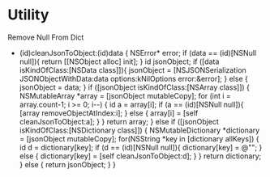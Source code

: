 # Utility

Remove Null From Dict
+ (id)cleanJsonToObject:(id)data {
    NSError* error;
    if (data == (id)[NSNull null]){
        return [[NSObject alloc] init];
    }
    id jsonObject;
    if ([data isKindOfClass:[NSData class]]){
        jsonObject = [NSJSONSerialization JSONObjectWithData:data options:kNilOptions error:&error];
    } else {
        jsonObject = data;
    }
    if ([jsonObject isKindOfClass:[NSArray class]]) {
        NSMutableArray *array = [jsonObject mutableCopy];
        for (int i = array.count-1; i >= 0; i--) {
            id a = array[i];
            if (a == (id)[NSNull null]){
                [array removeObjectAtIndex:i];
            } else {
                array[i] = [self cleanJsonToObject:a];
            }
        }
        return array;
    } else if ([jsonObject isKindOfClass:[NSDictionary class]]) {
        NSMutableDictionary *dictionary = [jsonObject mutableCopy];
        for(NSString *key in [dictionary allKeys]) {
            id d = dictionary[key];
            if (d == (id)[NSNull null]){
                dictionary[key] = @"";
            } else {
                dictionary[key] = [self cleanJsonToObject:d];
            }
        }
        return dictionary;
    } else {
        return jsonObject;
    }
}

